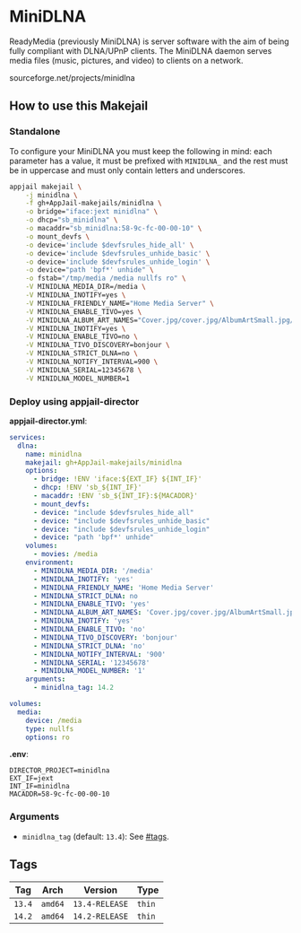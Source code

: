 # MiniDLNA

ReadyMedia (previously MiniDLNA) is server software with the aim of being fully compliant with DLNA/UPnP clients. The MiniDLNA daemon serves media files (music, pictures, and video) to clients on a network.

sourceforge.net/projects/minidlna

## How to use this Makejail

### Standalone

To configure your MiniDLNA you must keep the following in mind: each parameter has a value, it must be prefixed with `MINIDLNA_` and the rest must be in uppercase and must only contain letters and underscores.

```sh
appjail makejail \
    -j minidlna \
    -f gh+AppJail-makejails/minidlna \
    -o bridge="iface:jext minidlna" \
    -o dhcp="sb_minidlna" \
    -o macaddr="sb_minidlna:58-9c-fc-00-00-10" \
    -o mount_devfs \
    -o device='include $devfsrules_hide_all' \
    -o device='include $devfsrules_unhide_basic' \
    -o device='include $devfsrules_unhide_login' \
    -o device="path 'bpf*' unhide" \
    -o fstab="/tmp/media /media nullfs ro" \
    -V MINIDLNA_MEDIA_DIR=/media \
    -V MINIDLNA_INOTIFY=yes \
    -V MINIDLNA_FRIENDLY_NAME="Home Media Server" \
    -V MINIDLNA_ENABLE_TIVO=yes \
    -V MINIDLNA_ALBUM_ART_NAMES="Cover.jpg/cover.jpg/AlbumArtSmall.jpg/albumartsmall.jpg/AlbumArt.jpg/albumart.jpg/Album.jpg/album.jpg/Folder.jpg/folder.jpg/Thumb.jpg/thumb.jpg" \
    -V MINIDLNA_INOTIFY=yes \
    -V MINIDLNA_ENABLE_TIVO=no \
    -V MINIDLNA_TIVO_DISCOVERY=bonjour \
    -V MINIDLNA_STRICT_DLNA=no \
    -V MINIDLNA_NOTIFY_INTERVAL=900 \
    -V MINIDLNA_SERIAL=12345678 \
    -V MINIDLNA_MODEL_NUMBER=1
```

### Deploy using appjail-director

**appjail-director.yml**:

```yaml
services:
  dlna:
    name: minidlna
    makejail: gh+AppJail-makejails/minidlna
    options:
      - bridge: !ENV 'iface:${EXT_IF} ${INT_IF}'
      - dhcp: !ENV 'sb_${INT_IF}'
      - macaddr: !ENV 'sb_${INT_IF}:${MACADDR}'
      - mount_devfs:
      - device: "include $devfsrules_hide_all"
      - device: "include $devfsrules_unhide_basic"
      - device: "include $devfsrules_unhide_login"
      - device: "path 'bpf*' unhide"
    volumes:
      - movies: /media
    environment:
      - MINIDLNA_MEDIA_DIR: '/media'
      - MINIDLNA_INOTIFY: 'yes'
      - MINIDLNA_FRIENDLY_NAME: 'Home Media Server'
      - MINIDLNA_STRICT_DLNA: no
      - MINIDLNA_ENABLE_TIVO: 'yes'
      - MINIDLNA_ALBUM_ART_NAMES: 'Cover.jpg/cover.jpg/AlbumArtSmall.jpg/albumartsmall.jpg/AlbumArt.jpg/albumart.jpg/Album.jpg/album.jpg/Folder.jpg/folder.jpg/Thumb.jpg/thumb.jpg'
      - MINIDLNA_INOTIFY: 'yes'
      - MINIDLNA_ENABLE_TIVO: 'no'
      - MINIDLNA_TIVO_DISCOVERY: 'bonjour'
      - MINIDLNA_STRICT_DLNA: 'no'
      - MINIDLNA_NOTIFY_INTERVAL: '900'
      - MINIDLNA_SERIAL: '12345678'
      - MINIDLNA_MODEL_NUMBER: '1'
    arguments:
      - minidlna_tag: 14.2

volumes:
  media:
    device: /media
    type: nullfs
    options: ro
```

**.env**:

```
DIRECTOR_PROJECT=minidlna
EXT_IF=jext
INT_IF=minidlna
MACADDR=58-9c-fc-00-00-10
```

### Arguments

* `minidlna_tag` (default: `13.4`): See [#tags](#tags).

## Tags

| Tag    | Arch    | Version        | Type   |
| ------ | ------- | -------------- | ------ |
| `13.4` | `amd64` | `13.4-RELEASE` | `thin` |
| `14.2` | `amd64` | `14.2-RELEASE` | `thin` |
